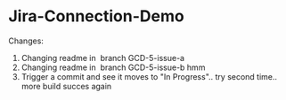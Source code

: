 # Jira-Connection-Demo

Changes:

1.  Changing readme in  branch GCD-5-issue-a
2.  Changing readme in  branch GCD-5-issue-b hmm
3.  Trigger a commit and see it moves to "In Progress".. try second time.. more
build succes again
